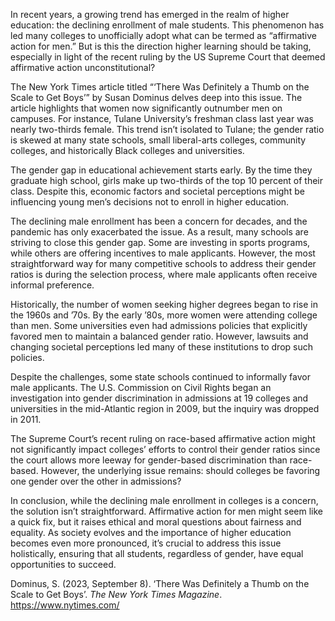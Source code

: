 In recent years, a growing trend has emerged in the realm of higher education: the declining enrollment of male students. This phenomenon has led many colleges to unofficially adopt what can be termed as “affirmative action for men.” But is this the direction higher learning should be taking, especially in light of the recent ruling by the US Supreme Court that deemed affirmative action unconstitutional?

The New York Times article titled “‘There Was Definitely a Thumb on the Scale to Get Boys’” by Susan Dominus delves deep into this issue. The article highlights that women now significantly outnumber men on campuses. For instance, Tulane University’s freshman class last year was nearly two-thirds female. This trend isn’t isolated to Tulane; the gender ratio is skewed at many state schools, small liberal-arts colleges, community colleges, and historically Black colleges and universities.

The gender gap in educational achievement starts early. By the time they graduate high school, girls make up two-thirds of the top 10 percent of their class. Despite this, economic factors and societal perceptions might be influencing young men’s decisions not to enroll in higher education.

The declining male enrollment has been a concern for decades, and the pandemic has only exacerbated the issue. As a result, many schools are striving to close this gender gap. Some are investing in sports programs, while others are offering incentives to male applicants. However, the most straightforward way for many competitive schools to address their gender ratios is during the selection process, where male applicants often receive informal preference.

Historically, the number of women seeking higher degrees began to rise in the 1960s and ’70s. By the early ’80s, more women were attending college than men. Some universities even had admissions policies that explicitly favored men to maintain a balanced gender ratio. However, lawsuits and changing societal perceptions led many of these institutions to drop such policies.

Despite the challenges, some state schools continued to informally favor male applicants. The U.S. Commission on Civil Rights began an investigation into gender discrimination in admissions at 19 colleges and universities in the mid-Atlantic region in 2009, but the inquiry was dropped in 2011.

The Supreme Court’s recent ruling on race-based affirmative action might not significantly impact colleges’ efforts to control their gender ratios since the court allows more leeway for gender-based discrimination than race-based. However, the underlying issue remains: should colleges be favoring one gender over the other in admissions?

In conclusion, while the declining male enrollment in colleges is a concern, the solution isn’t straightforward. Affirmative action for men might seem like a quick fix, but it raises ethical and moral questions about fairness and equality. As society evolves and the importance of higher education becomes even more pronounced, it’s crucial to address this issue holistically, ensuring that all students, regardless of gender, have equal opportunities to succeed.

Dominus, S. (2023, September 8). ‘There Was Definitely a Thumb on the Scale to Get Boys’. *The New York Times Magazine*. <https://www.nytimes.com/>